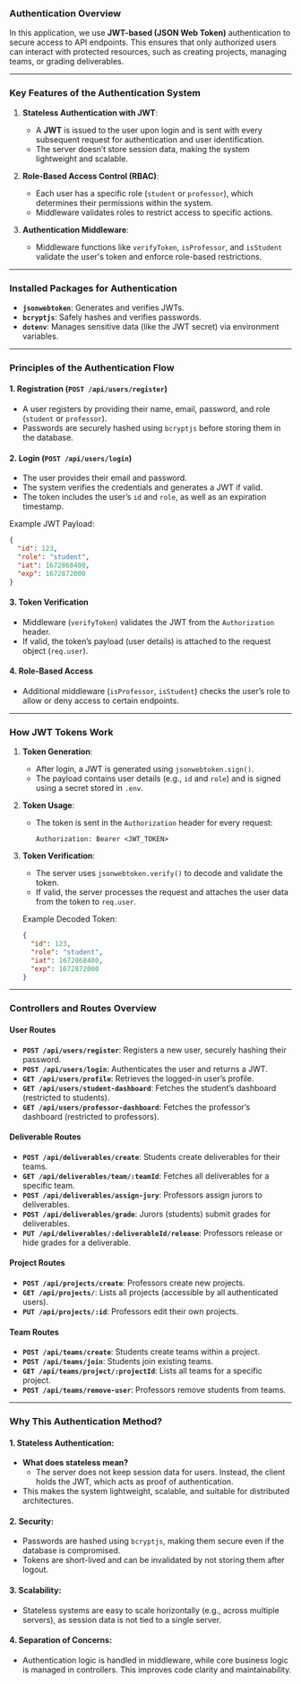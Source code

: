 ### Authentication Overview

In this application, we use **JWT-based (JSON Web Token)** authentication to secure access to API endpoints. This ensures that only authorized users can interact with protected resources, such as creating projects, managing teams, or grading deliverables.

---

### Key Features of the Authentication System

1. **Stateless Authentication with JWT**: 
   - A **JWT** is issued to the user upon login and is sent with every subsequent request for authentication and user identification.
   - The server doesn’t store session data, making the system lightweight and scalable.

2. **Role-Based Access Control (RBAC)**:
   - Each user has a specific role (`student` or `professor`), which determines their permissions within the system.
   - Middleware validates roles to restrict access to specific actions.

3. **Authentication Middleware**:
   - Middleware functions like `verifyToken`, `isProfessor`, and `isStudent` validate the user's token and enforce role-based restrictions.

---

### Installed Packages for Authentication

- **`jsonwebtoken`**: Generates and verifies JWTs.
- **`bcryptjs`**: Safely hashes and verifies passwords.
- **`dotenv`**: Manages sensitive data (like the JWT secret) via environment variables.

---

### Principles of the Authentication Flow

#### 1. **Registration (`POST /api/users/register`)**
   - A user registers by providing their name, email, password, and role (`student` or `professor`).
   - Passwords are securely hashed using `bcryptjs` before storing them in the database.

#### 2. **Login (`POST /api/users/login`)**
   - The user provides their email and password.
   - The system verifies the credentials and generates a JWT if valid.
   - The token includes the user’s `id` and `role`, as well as an expiration timestamp.

   Example JWT Payload:
   ```json
   {
     "id": 123,
     "role": "student",
     "iat": 1672868400,
     "exp": 1672872000
   }
   ```

#### 3. **Token Verification**
   - Middleware (`verifyToken`) validates the JWT from the `Authorization` header.
   - If valid, the token’s payload (user details) is attached to the request object (`req.user`).

#### 4. **Role-Based Access**
   - Additional middleware (`isProfessor`, `isStudent`) checks the user’s role to allow or deny access to certain endpoints.

---

### How JWT Tokens Work

1. **Token Generation**:
   - After login, a JWT is generated using `jsonwebtoken.sign()`.
   - The payload contains user details (e.g., `id` and `role`) and is signed using a secret stored in `.env`.

2. **Token Usage**:
   - The token is sent in the `Authorization` header for every request:
     ```
     Authorization: Bearer <JWT_TOKEN>
     ```

3. **Token Verification**:
   - The server uses `jsonwebtoken.verify()` to decode and validate the token.
   - If valid, the server processes the request and attaches the user data from the token to `req.user`.

   Example Decoded Token:
   ```json
   {
     "id": 123,
     "role": "student",
     "iat": 1672868400,
     "exp": 1672872000
   }
   ```

---

### Controllers and Routes Overview

#### User Routes
- **`POST /api/users/register`**: 
  Registers a new user, securely hashing their password.
- **`POST /api/users/login`**: 
  Authenticates the user and returns a JWT.
- **`GET /api/users/profile`**: 
  Retrieves the logged-in user’s profile.
- **`GET /api/users/student-dashboard`**: 
  Fetches the student’s dashboard (restricted to students).
- **`GET /api/users/professor-dashboard`**: 
  Fetches the professor’s dashboard (restricted to professors).

#### Deliverable Routes
- **`POST /api/deliverables/create`**: 
  Students create deliverables for their teams.
- **`GET /api/deliverables/team/:teamId`**: 
  Fetches all deliverables for a specific team.
- **`POST /api/deliverables/assign-jury`**: 
  Professors assign jurors to deliverables.
- **`POST /api/deliverables/grade`**: 
  Jurors (students) submit grades for deliverables.
- **`PUT /api/deliverables/:deliverableId/release`**: 
  Professors release or hide grades for a deliverable.

#### Project Routes
- **`POST /api/projects/create`**: 
  Professors create new projects.
- **`GET /api/projects/`**: 
  Lists all projects (accessible by all authenticated users).
- **`PUT /api/projects/:id`**: 
  Professors edit their own projects.

#### Team Routes
- **`POST /api/teams/create`**: 
  Students create teams within a project.
- **`POST /api/teams/join`**: 
  Students join existing teams.
- **`GET /api/teams/project/:projectId`**: 
  Lists all teams for a specific project.
- **`POST /api/teams/remove-user`**: 
  Professors remove students from teams.

---

### Why This Authentication Method?

#### 1. **Stateless Authentication**:
   - **What does stateless mean?**
     - The server does not keep session data for users. Instead, the client holds the JWT, which acts as proof of authentication.
   - This makes the system lightweight, scalable, and suitable for distributed architectures.

#### 2. **Security**:
   - Passwords are hashed using `bcryptjs`, making them secure even if the database is compromised.
   - Tokens are short-lived and can be invalidated by not storing them after logout.

#### 3. **Scalability**:
   - Stateless systems are easy to scale horizontally (e.g., across multiple servers), as session data is not tied to a single server.

#### 4. **Separation of Concerns**:
   - Authentication logic is handled in middleware, while core business logic is managed in controllers. This improves code clarity and maintainability.